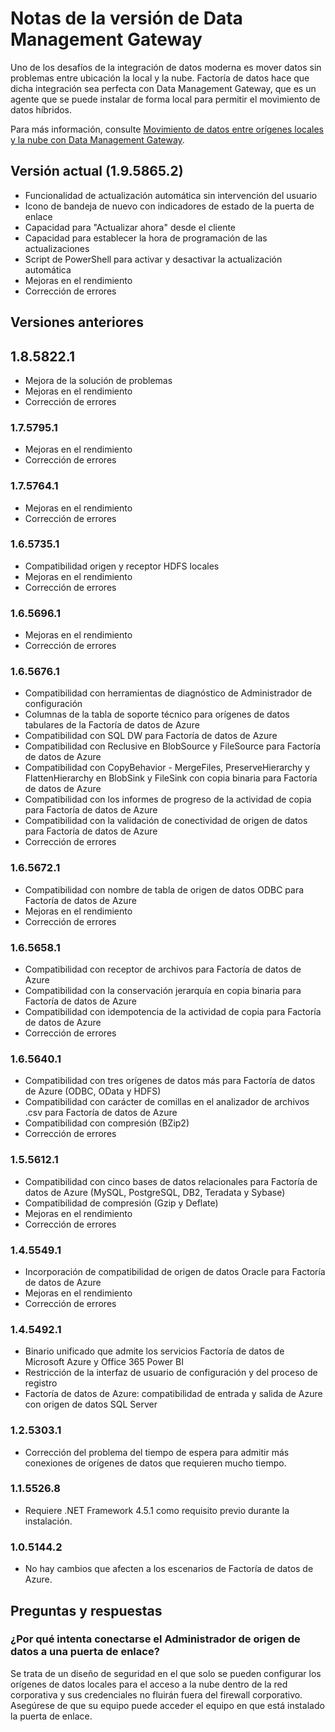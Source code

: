 <properties 
	pageTitle="Notas de la versión de Data Management Gateway | Factoría de datos de Azure" 
	description="Notas de la versión de Data Management Gateway" 
	services="data-factory" 
	documentationCenter="" 
	authors="spelluru" 
	manager="jhubbard" 
	editor="monicar"/>

<tags 
	ms.service="data-factory" 
	ms.workload="data-services" 
	ms.tgt_pltfrm="na" 
	ms.devlang="na" 
	ms.topic="article" 
	ms.date="01/26/2016" 
	ms.author="spelluru"/>

# Notas de la versión de Data Management Gateway

Uno de los desafíos de la integración de datos moderna es mover datos sin problemas entre ubicación la local y la nube. Factoría de datos hace que dicha integración sea perfecta con Data Management Gateway, que es un agente que se puede instalar de forma local para permitir el movimiento de datos híbridos.

Para más información, consulte [Movimiento de datos entre orígenes locales y la nube con Data Management Gateway](data-factory-move-data-between-onprem-and-cloud.md).


## Versión actual (1.9.5865.2)

- Funcionalidad de actualización automática sin intervención del usuario
- Icono de bandeja de nuevo con indicadores de estado de la puerta de enlace
- Capacidad para "Actualizar ahora" desde el cliente
- Capacidad para establecer la hora de programación de las actualizaciones
- Script de PowerShell para activar y desactivar la actualización automática 
- Mejoras en el rendimiento
- Corrección de errores


## Versiones anteriores

## 1\.8.5822.1

- Mejora de la solución de problemas
- Mejoras en el rendimiento
- Corrección de errores

### 1\.7.5795.1

- Mejoras en el rendimiento
- Corrección de errores

### 1\.7.5764.1

- Mejoras en el rendimiento
- Corrección de errores

### 1\.6.5735.1

- Compatibilidad origen y receptor HDFS locales
- Mejoras en el rendimiento
- Corrección de errores

### 1\.6.5696.1

- Mejoras en el rendimiento
- Corrección de errores

### 1\.6.5676.1

- Compatibilidad con herramientas de diagnóstico de Administrador de configuración
- Columnas de la tabla de soporte técnico para orígenes de datos tabulares de la Factoría de datos de Azure
- Compatibilidad con SQL DW para Factoría de datos de Azure
- Compatibilidad con Reclusive en BlobSource y FileSource para Factoría de datos de Azure
- Compatibilidad con CopyBehavior - MergeFiles, PreserveHierarchy y FlattenHierarchy en BlobSink y FileSink con copia binaria para Factoría de datos de Azure
- Compatibilidad con los informes de progreso de la actividad de copia para Factoría de datos de Azure
- Compatibilidad con la validación de conectividad de origen de datos para Factoría de datos de Azure
- Corrección de errores


### 1\.6.5672.1

- Compatibilidad con nombre de tabla de origen de datos ODBC para Factoría de datos de Azure
- Mejoras en el rendimiento
- Corrección de errores

### 1\.6.5658.1

- Compatibilidad con receptor de archivos para Factoría de datos de Azure
- Compatibilidad con la conservación jerarquía en copia binaria para Factoría de datos de Azure
- Compatibilidad con idempotencia de la actividad de copia para Factoría de datos de Azure
- Corrección de errores

### 1\.6.5640.1

- Compatibilidad con tres orígenes de datos más para Factoría de datos de Azure (ODBC, OData y HDFS)
- Compatibilidad con carácter de comillas en el analizador de archivos .csv para Factoría de datos de Azure
- Compatibilidad con compresión (BZip2)
- Corrección de errores

### 1\.5.5612.1

- Compatibilidad con cinco bases de datos relacionales para Factoría de datos de Azure (MySQL, PostgreSQL, DB2, Teradata y Sybase)
- Compatibilidad de compresión (Gzip y Deflate)
- Mejoras en el rendimiento
- Corrección de errores


### 1\.4.5549.1

- Incorporación de compatibilidad de origen de datos Oracle para Factoría de datos de Azure
- Mejoras en el rendimiento
- Corrección de errores

### 1\.4.5492.1

- Binario unificado que admite los servicios Factoría de datos de Microsoft Azure y Office 365 Power BI
- Restricción de la interfaz de usuario de configuración y del proceso de registro
- Factoría de datos de Azure: compatibilidad de entrada y salida de Azure con origen de datos SQL Server

### 1\.2.5303.1

- 	Corrección del problema del tiempo de espera para admitir más conexiones de orígenes de datos que requieren mucho tiempo. 
 	
### 1\.1.5526.8

- Requiere .NET Framework 4.5.1 como requisito previo durante la instalación.

### 1\.0.5144.2

- No hay cambios que afecten a los escenarios de Factoría de datos de Azure. 

## Preguntas y respuestas

### ¿Por qué intenta conectarse el Administrador de origen de datos a una puerta de enlace?
Se trata de un diseño de seguridad en el que solo se pueden configurar los orígenes de datos locales para el acceso a la nube dentro de la red corporativa y sus credenciales no fluirán fuera del firewall corporativo. Asegúrese de que su equipo puede acceder el equipo en que está instalado la puerta de enlace.

<!---HONumber=AcomDC_0204_2016-->